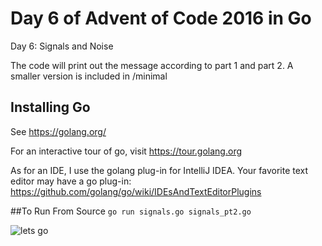 # Day 6 of Advent of Code 2016 in Go
Day 6: Signals and Noise

The code will print out the message according to part 1 and part 2.
A smaller version is included in /minimal

## Installing Go
See https://golang.org/

For an interactive tour of go, visit https://tour.golang.org

As for an IDE, I use the golang plug-in for IntelliJ IDEA.
Your favorite text editor may have a go plug-in:
https://github.com/golang/go/wiki/IDEsAndTextEditorPlugins

##To Run From Source
`go run signals.go signals_pt2.go`


![lets go](http://i.imgur.com/sDBaVEy.png)
